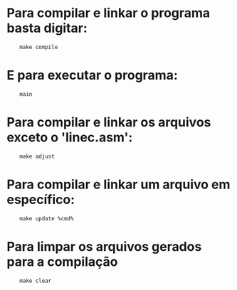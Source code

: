 # Para compilar e linkar o programa basta digitar:
```
    make compile
```

# E para executar o programa:
```
    main
```

# Para compilar e linkar os arquivos exceto o 'linec.asm':
```
    make adjust
```

# Para compilar e linkar um arquivo em específico:
```
    make update %cmd%
```
# Para limpar os arquivos gerados para a compilação
```
    make clear
```